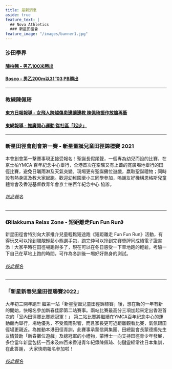 ```yaml
---
title: 最新消息
aside: true
feature_text: |
  ## Nova Athletics
  ### 新星田徑會
feature_image: "/images/banner1.jpg"
---
```


### 沙田學界

#### [陳柏翹 - 男乙100米勝出](https://drive.google.com/file/d/1YMheR5loAjQaXWFzcw5uuEgBzbf1P9QC/view?usp=sharing) 

#### [Bosco - 男乙200m以31”03 PB勝出](https://drive.google.com/file/d/1BrIfrZuCVbG_EmYVWTK_PSifCoOq3q4B/view?usp=sharing)

---------------------------------------------------------------------------------------

### 教練陳佩琦

#### [東方日報報導 - 女飛人跨越傷患邊讀邊教 陳佩琦振作放膽再衝](https://orientaldaily.on.cc/content/%E9%AB%94%E8%82%B2/odn-20211126-1126_00286_041/%E5%A5%B3%E9%A3%9B%E4%BA%BA%E8%B7%A8%E8%B6%8A%E5%82%B7%E6%82%A3%E9%82%8A%E8%AE%80%E9%82%8A%E6%95%99-%E9%99%B3%E4%BD%A9%E7%90%A6%E6%8C%AF%E4%BD%9C%E6%94%BE%E8%86%BD%E5%86%8D%E8%A1%9D?fbclid=IwAR3tCLKgaWevelE1CkNDt35_h4jvjbahZq-6KdIOuqoGGtac--nebOFVOoU)

#### [東網報導 - 推廣開心運動 從社區「起步」](https://hk.on.cc/onad/bkn/cnt/ad/20211115/ad-20211115150906775-1115_21011_001.html)

---------------------------------------------------------------------------------------

### 新星田徑會創會第一賽 - 新星聖誕兒童田徑錦標賽 2021

本會創會第一擊賽事現正接受報名！聖誕長假尾聲，一個專為幼兒而設的比賽，在京士柏YMCA 百年紀念中心舉行，全港首次在空曠又有上蓋的寛廣埸地舉行的田徑比賽，避免日曬雨淋及天氣突變。現場更有聖誕攤位遊戲，嬴取聖誕禮物；同時設有熱身區及教大家起跑。歡迎幼稚園至小三同學參加，嗚謝友好機構恩格斯兒童體育會及香港基督教青年會京士柏百年紀念中心 協辦。

###### [按此報名](https://zfrmz.com/A0wWlWYpwvbiupXJCIjh)

---------------------------------------------------------------------------------------

### 《Rilakkuma Relax Zone - 短距離走Fun Fun Run》

新星田徑會特別向大家推介兒童輕鬆短途跑《短距離走 Fun Fun Run》活動，有得玩又可以拎到靚靚輕鬆小熊選手包，跑完仲可以拎到完賽奬牌同成績電子證書添！大家平時在田徑埸跑得多了，現在可以在冬日感受一下草地跑的輕鬆，考驗一下自己在草地上跑的時間，可作為冬訓後一埸好好熱身的測試。

###### [按此報名](https://docs.google.com/forms/d/e/1FAIpQLSekb1BIhLzpkZ5reRIW_wkXUjz67uAD9gmIMKJmGBS-UEdbdg/viewform?pli=1&pli=1)

---------------------------------------------------------------------------------------

### 「新星新春兒童田徑聯賽2022」

大年初三開年跑!!! 繼第一站「新星聖誕兒童田徑錦標賽」後，想在新的一年有新的開始，快報名參加新春佳節第二站賽事。兩站比賽最高分三項加起來定出香港首次的「室內田徑賽比賽總冠軍！」  第二站比賽將繼續在YMCA百年紀念中心的運動館內舉行，場地優秀，不受風雨影響，而且家長更可近距離觀看比賽，氣氛跟田徑場更親近。為推動本港田徑青訓，此賽事承蒙信興集團、田總副會長蒙德揚先生友情贊助「新春攤位遊戲」及總冠軍的小禮物，蒙博士一向支持田徑青少年發展，多位當年新星包括一百米及四百米香港青年紀錄陳佩琦、何鍵靈經常往日本集訓，在此答謝， 大家快啲報名參加啦！

###### [按此報名](https://forms.zohopublic.com/hknovasports852/form/03022022NovaChineseNewYearChildrenAthleticsChampio/formperma/Zm-lD4HlH0xcfklGpQPOaugiM23l2cmB9ImNpdR1290)
